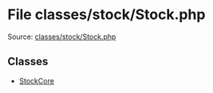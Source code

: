 File classes/stock/Stock.php
=========

Source: [classes/stock/Stock.php](https://github.com/PrestaShop/PrestaShop/blob/1.6.0.14/classes/stock/Stock.php)


Classes
-------

* [StockCore](class.StockCore.md)


